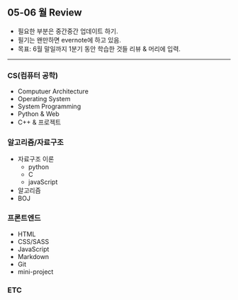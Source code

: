 ## 05-06 월 Review

- 필요한 부분은 중간중간 업데이트 하기.
- 필기는 왠만하면 evernote에 하고 있음.
- 목표: 6월 말일까지 1분기 동안 학습한 것들 리뷰 & 머리에 입력.
<hr>

### CS(컴퓨터 공학)

- Computuer Architecture
- Operating System
- System Programming
- Python & Web
- C++ & 프로젝트

### 알고리즘/자료구조

- 자료구조 이론
  - python
  - C
  - javaScript
- 알고리즘
- BOJ

### 프론트엔드

- HTML
- CSS/SASS
- JavaScript
- Markdown
- Git
- mini-project

### ETC
